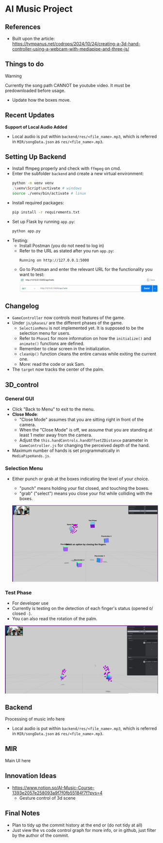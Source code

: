 # AI Music Project

## References
* Built upon the article: https://tympanus.net/codrops/2024/10/24/creating-a-3d-hand-controller-using-a-webcam-with-mediapipe-and-three-js/

## Things to do

> [!WARNING] 
> Currently the song path CANNOT be youtube video. 
> It must be predownloaded before usage.

* Update how the boxes move.

## Recent Updates

**Support of Local Audio Added**
* Local audio is put within `backend/res/<file_name>.mp3`, which is referred in `MIR/songData.json` as `res/<file_name>.mp3`.

## Setting Up Backend

* Install ffmpeg properly and check with `ffmpeg` on cmd.
* Enter the subfolder `backend` and create a new virtual environment:
    ```bash
    python -m venv venv
    .\venv\Script\activate # windows
    source ./venv/bin/activate # linux
    ```
* Install required packages:
    ```bash
    pip install -r requirements.txt
    ```
* Set up Flask by running `app.py`:
    ```bash
    python app.py
    ```
* Testing:
    * Install Postman (you do not need to log in)
    * Refer to the URL as stated after you run `app.py`:
        ```
        Running on http://127.0.0.1:5000
        ```
    * Go to Postman and enter the relevant URL for the functionality you want to test:
        ![alt text](readme-src/image-5.png)

## Changelog

* `GameController` now controls most features of the game.
* Under `js/phases/` are the different phases of the game. 
    * `SelectionMenu` is not implemented yet. It is supposed to be the selection menu for users.
    * Refer to `Phase1` for more information on how the `initialize()` and `animate()` functions are defined.
    * Remember to clear screen in the initialization.
    * `cleanUp()` function cleans the entire canvas while exiting the current one.
    * More: read the code or ask Sam.
* The `target` now tracks the center of the palm.

## 3D_control

### General GUI

* Click "Back to Menu" to exit to the menu.
* **Close Mode**:
    * "Close Mode" assumes that you are sitting right in front of the camera.
    * When the "Close Mode" is off, we assume that you are standing at least 1 meter away from the camera.
    * Adjust the `this.handControls.handOffsetZDistance` parameter in `GameController.js` for changing the perceived depth of the hand.
* Maximum number of hands is set programmatically in `MediaPipeHands.js`.

### Selection Menu

* Either punch or grab at the boxes indicating the level of your choice.
    * "punch" means holding your fist closed, and touching the boxes.
    * "grab" ("select") means you close your fist while colliding with the boxes.

    ![alt text](readme-src/image-1.png)

### Test Phase

* For developer use
* Currently is testing on the detection of each finger's status (opened `O`/ closed `-`).
* You can also read the rotation of the palm.

![alt text](readme-src/image.png)

## Backend

Processing of music info here
* Local audio is put within `backend/res/<file_name>.mp3`, which is referred in `MIR/songData.json` as `res/<file_name>.mp3`.

## MIR

Main UI here

## Innovation Ideas

* https://www.notion.so/AI-Music-Course-1393e2057e258093a9f7f0fb55184f7f?pvs=4
    * Gesture control of 3d scene

## Final Notes

* Plan to tidy up the commit history at the end or (do not tidy at all)
* Just view the vs code control graph for more info, or in github, just filter by the author of the commit.